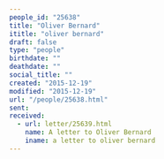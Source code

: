 ```yaml
---
people_id: "25638"
title: "Oliver Bernard"
ititle: "oliver bernard"
draft: false
type: "people"
birthdate: ""
deathdate: ""
social_title: ""
created: "2015-12-19"
modified: "2015-12-19"
url: "/people/25638.html"
sent:
received:
  - url: letter/25639.html
    name: A letter to Oliver Bernard
    iname: a letter to oliver bernard
---
```

